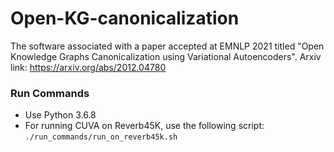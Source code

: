 # Open-KG-canonicalization
The software associated with a paper accepted at EMNLP 2021 titled "Open Knowledge Graphs Canonicalization using Variational Autoencoders".
Arxiv link: https://arxiv.org/abs/2012.04780

### Run Commands

- Use Python 3.6.8
- For running CUVA on Reverb45K, use the following script: `./run_commands/run_on_reverb45k.sh`
